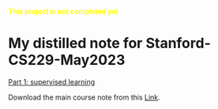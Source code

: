 <strong><span style="color:yellow;">This project is not completed yet</span></strong>


# My distilled note for Stanford-CS229-May2023
[Part 1: supervised learning](https://github.com/Farhad-Davaripour/Stanford-CS229-Spring2023-Notes/blob/main/Supervised_learning.md)

Download the main course note from this [Link](https://cs229.stanford.edu/main_notes.pdf).